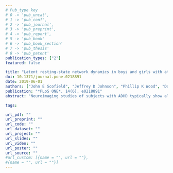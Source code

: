 ```yaml
---
# Pub_type key
# 0 -> 'pub_uncat',
# 1 -> 'pub_conf',
# 2 -> 'pub_journal',
# 3 -> 'pub_preprint',
# 4 -> 'pub_report',
# 5 -> 'pub_book'
# 6 -> 'pub_book_section'
# 7 -> 'pub_thesis'
# 8 -> 'pub_patent'
publication_types: ["2"]
featured: false

title: "Latent resting-state network dynamics in boys and girls with attention-deficit/hyperactivity disorder"
doi: 10.1371/journal.pone.0218891
date: 2019-06-01
authors: ["John E Scofield", "Jeffrey D Johnson", "Phillip K Wood", "David C Geary"]
publication: "*PLoS ONE*, 14(6), e0218891"
abstract: "Neuroimaging studies of subjects with ADHD typically show altered functional connectivity in prefrontal, striatal, and several temporal brain regions. While the majority of studies have focused on connectivity that is averaged over time, we investigated the temporal dynamics of brain network changes in resting-state fMRI. Using the ADHD-200 consortium, we characterized the time course of latent state changes using Hidden Markov Modeling, and compared state changes between boys and girls with ADHD along with typically developing controls. Sex differences were found in latent state switching, with boys dwelling longer in a given state than girls, and concurrently having fewer overall state transitions. These sex differences were found in children with ADHD and in typically developing controls. Children with ADHD were also found to be more variable in terms of state transitions than controls. These findings add to the growing literature on neural sex differences and may be related to the sex difference in focal versus diffuse attention."

tags: 

url_pdf: ""
url_preprint: ""
url_code: ""
url_dataset: ""
url_project: ""
url_slides: ""
url_video: ""
url_poster: ""
url_source: ""
#url_custom: [{name = "", url = ""},
#{name = "", url = ""}]
---
```


